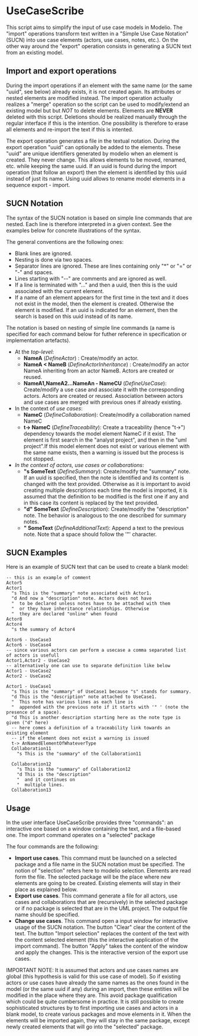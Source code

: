 UseCaseScribe
=============
This script aims to simplify the input of use case models in Modelio. The "import" operations transform text written in a "Simple Use Case Notation" (SUCN) into use case elements (actors, use cases, notes, etc.). On the other way around the "export" operation consists in generating a SUCN text from an existing model.

Import and export operations
----------------------------
During the import operations if an element with the same name (or the same "uuid", see below) already exists, it is not created again. Its attributes or nested elements are modified instead. The import operation actually realizes a "merge" operation so the script can be used to modify/extend an existing model but but *NOT* to delete elements. Elements are **NEVER** deleted with this script. Deletions should be realized manually through the regular interface if this is the intention. One possibility is therefore to erase all elements and re-import the text if this is intented. 

The export operation generates a file in the textual notation. During the export operation "uuid" can optionally be added to the elements. These "uuid" are unique identifiers generated by modelio when an element is created. They never change. This allows elements to be moved, renamed, etc. while keeping the same uuid. If an uuid is found during the import operation (that follow an export) then the element is identified by this uuid instead of just its name. Using uuid allows to rename model elements in a sequence export - import.     

SUCN Notation
-------------
The syntax of the SUCN notation is based on simple line commands that are nested. Each line is therefore interpreted in a given context. See the examples below for concrete illustrations of the syntax. 

The general conventions are the following ones:
* Blank lines are ignored.
* Nesting is done via two spaces.
* Separator lines are ignored. These are lines containing only "*" or "=" or "-" and spaces. 
* Lines starting with "--" are comments and are ignored as well.
* If a line is terminated with "..." and then a uuid, then this is the uuid associated with the current element.
* If a name of an element appears for the first time in the text and it does not exist in the model, then the element is created. Otherwise the element is modified. If an uuid is indicated for an element, then the search is based on this uuid instead of its name.

The notation is based on nesting of simple line commands (a name is specified for each command below for futher reference in specification or implementation artefacts).   
* At the *top-level*:  
  * **NameA** (*DefineActor*) : Create/modify an actor.
  * **NameA \< NameB** (*DefineActorInheritance*) : Create/modify an actor NameA inheriting from an actor NameB. Actors are created or reused.
  * **NameA1,NameA2...NameAn - NameCU** (*DefineUseCase*): Create/modify a use case and associate it with the corresponding actors. Actors are created or reused. Association between actors and use cases are merged with previous ones if already existing.
* In the context of *use cases*:
  * **NameC** (*DefineCollaboration*): Create/modify a collaboration named NameC
  * **t-> NameC** (*DefineTraceability*): Create a traceability (hence "t->") dependency towards the model element NameC if it exist. The element is first search in the "analyst project", and then in the "uml project".If this model element does not exist or various element with the same name exists, then a warning is issued but the process is not stopped.
* *In the context of actors, use cases or collaborations*:
  * **"s SomeText** (*DefineSummary*): Create/modify the "summary" note. If an uuid is specified, then the note is identified and its content is changed with the text provided. Otherwise as it is important to avoid creating multiple descriptions each time the model is imported, it is assumed that the definition to be modified is the first one if any and in this case its content is replaced by the text provided.
  * **"d" SomeText** (*DefineDescription*): Create/modify the "description" note. The behavior is analogous to the one described for summary notes. 
  * **"  SomeText** (*DefineAdditionalText*): Append a text to the previous note. Note that a space should follow the '"' character.

SUCN Examples
--------------
Here is an example of SUCN text that can be used to create a blank model:
    
    -- this is an example of comment
    Actor5
    Actor1
      "s This is the "summary" note associated with Actor1.
      "d And now a "description" note. Actors does not have
      "  to be declared unless notes have to be attached with them
      "  or they have inheritance relationships. Otherwise
      "  they are declared "online" when found
    Actor8  
    Actor4
      "s the summary of Actor4
    
    Actor6 - UseCase3
    Actor6 - UseCase4
    -- since various actors can perform a usecase a comma separated list of actors is usefull
    Actor1,Actor2 - UseCase2
    -- alternatively one can use to separate definition like below
    Actor1 - UseCase2
    Actor2 - UseCase2    
     
    Actor1 - UseCase1
      "s This is the "summary" of UseCase1 because "s" stands for summary.
      "d This is the "description" note attached to UseCase1.
      "  This note has various lines as each line is
      "  appended with the previous note if it starts with '" ' (note the presence of a space).
      "d This is another description starting here as the note type is given ("d" here)
      -- here comes a definition of a traceability link towards an existing element
      -- if the element does not exist a warning is issued
      t-> AnNamedElementOfWhateverType
      Collaboration11
        "s This is the "summary" of the Collaboration11
        
      Collaboration12
        "s This is the "summary" of Collaboration12
        "d This is the "description" 
        "  and it continues on
        "  multiple lines.
      Collaboration13
      

Usage
-----

In the user interface UseCaseScribe provides three "commands": an interactive one based on a window containing the text, and a file-based one. The import command operates on a "selected" package 

The four commands are the following:
* **Import use cases**. This command must be launched on a selected package and a file name in the SUCN notation must be specified. The notion of "selection" refers here to modelio selection. Elements are read form the file. The selected package will be the place where new elements are going to be created. Existing elements will stay in their place as explained below. 
* **Export use cases**. This command generate a file for all actors, use cases and collaborations that are (recursively) in the selected package or if no package is selected that are in the UML project. The output file name should be specified.
* **Change use cases**. This command open a input window for interactive usage of the SUCN notation. The button "Clear" clear the content of the text. The button "Import selection" replaces the content of the text with the content selected element (this the interactive application of the import command). The button "Apply" takes the content of the window and apply the changes. This is the interactive version of the export use cases.    

IMPORTANT NOTE: It is assumed that actors and use cases names are global (this hypothesis is valid for this use case of model). So if existing actors or use cases have already the same names as the ones found in the model (or the same uuid if any) during an import, then these entities will be modified in the place where they are. This avoid package qualification which could be quite cumbersome in practice. It is still possible to create sophisticated structures by to first importing use cases and actors in a blank model, to create various packages and move elements in it. When the elements will be imported again, they will stay in the same package, except newly created elements that will go into the "selected" package.
